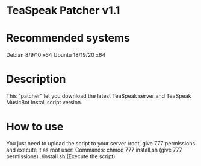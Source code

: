 # TeaSpeak Patcher v1.1


# Recommended systems
Debian 8/9/10 x64
Ubuntu 18/19/20 x64

# Description
This "patcher" let you download the latest TeaSpeak server and TeaSpeak MusicBot install script version.

# How to use
You just need to upload the script to your server /root, give 777 permissions and execute it as root user!
Commands:
chmod 777 install.sh    (give 777 permissions)
./install.sh            (Execute the script)

